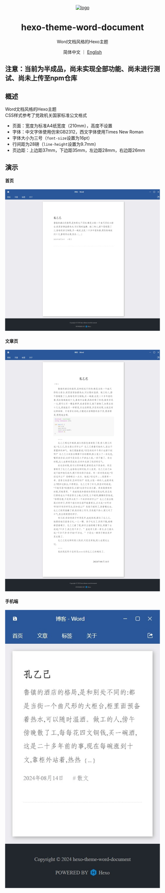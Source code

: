<p align="center">
  <a href="#">
    <img width="200" src="readme-img/favicon.ico" alt="logo">
  </a>
</p>

<h1 align="center">hexo-theme-word-document</h1>

<p align="center">Word文档风格的Hexo主题</p>

<p align='center'>
简体中文 ｜ <a href="README.en.md">English</a>
</p>

## 注意：当前为半成品，尚未实现全部功能、尚未进行测试、尚未上传至npm仓库

## 概述
Word文档风格的Hexo主题  
CSS样式参考了党政机关国家标准公文格式
+ 页面：宽度为标准A4纸宽度（210mm），高度不设置
+ 字体：中文字体使用仿宋GB2312，西文字体使用Times New Roman
+ 字体大小为三号（`font-size`设置为16pt）
+ 行间距为28磅（`line-height`设置为9.7mm）
+ 页边距：上边距37mm，下边距35mm，左边距28mm，右边距26mm

## 演示
#### 首页
![](readme-img/1.jpeg)
#### 文章页
![](readme-img/2.jpeg)
#### 手机端
![](readme-img/3.jpeg)